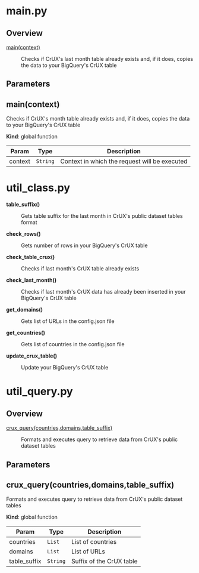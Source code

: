 # main.py
## Overview

<dl>

<dt><a href="#main">main(context)</a></dt>
<dd><p>Checks if CrUX's last month table already exists and, if it does, copies the data to your BigQuery's CrUX table</p></dd>

</dl>

## Parameters

<a name="main"></a>

## main(context)

Checks if CrUX's month table already exists and, if it does, copies the data to your BigQuery's CrUX table

**Kind**: global function

| Param   | Type                | Description            |
| ------- | ------------------- | -----------------------|
| context | <code>String</code> | Context in which the request will be executed |

# util_class.py

<dl>

**<dt>table_suffix()</dt>**
<dd><p>Gets table suffix for the last month in CrUX's public dataset tables format</p></dd>

**<dt>check_rows()</dt>**
<dd><p>Gets number of rows in your BigQuery's CrUX table</p></dd>

**<dt>check_table_crux()</dt>**
<dd><p>Checks if last month's CrUX table already exists</p></dd>

**<dt>check_last_month()</dt>**
<dd><p>Checks if last month's CrUX data has already been inserted in your BigQuery's CrUX table</p></dd>

**<dt>get_domains()</dt>**
<dd><p>Gets list of URLs in the config.json file</p></dd>

**<dt>get_countries()</dt>**
<dd><p>Gets list of countries in the config.json file</p></dd>

**<dt>update_crux_table()</dt>**
<dd><p>Update your BigQuery's CrUX table</p></dd>

</dl>

# util_query.py

## Overview

<dl>

<dt><a href="#crux_query">crux_query(countries,domains,table_suffix)</a></dt>
<dd><p>Formats and executes query to retrieve data from CrUX's public dataset tables</p></dd>

</dl>

<a name="crux_query"></a>

## Parameters
## crux_query(countries,domains,table_suffix)

Formats and executes query to retrieve data from CrUX's public dataset tables

**Kind**: global function

| Param        | Type                | Description             |
| ------------ | ------------------- | ----------------------- |
| countries    | <code>List</code>   | List of countries       |
| domains      | <code>List</code>   | List of URLs            |
| table_suffix | <code>String</code> | Suffix of the CrUX table|
